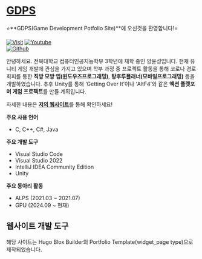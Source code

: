 # [GDPS](https://github.com/Yunseong-Yang/Yunseong-Yang.github.io)

⭐**GDPS(Game Development Potfolio Site)**에 오신것을 환영합니다!⭐

[![Visit](https://img.shields.io/badge/-Get%20started-ff4655?style=for-the-badge)](https://yunseong-yang.github.io/)
[![Youtube](https://img.shields.io/youtube/channel/views/UClmxkiEutOom-Xuv8NbBQcQ)](https://www.youtube.com/@%EC%96%91%EC%9C%A4%EC%84%B1-k2j)  
[![Github](https://img.shields.io/github/contributors/Yunseong-Yang/Yunseong-Yang.github.io
)](https://github.com/Yunseong-Yang)

안녕하세요. 전북대학교 컴퓨터인공지능학부 3학년에 재학 중인 양윤성입니다. 현재 유니티 게임 개발에 관심을 가지고 있으며 학부 과정 중 프로젝트 활동을 통해 코로나 경로 회피를 통한 **직방 모방 앱(윈도우즈프로그래밍)**, **탕후루플래너(모바일프로그래밍)** 등을 개발하였습니다. 추후 Unity를 통해 ‘Getting Over It’이나 ‘AltF4’와 같은 **액션 플랫포머 게임 프로젝트**를 만들 계획입니다.

자세한 내용은 [**저의 웹사이트**](https://yunseong-yang.github.io/)를 통해 확인하세요!

**주요 사용 언어**
- C, C++, C#, Java

**주요 개발 도구**
- Visual Studio Code
- Visual Studio 2022
- IntelliJ IDEA Community Edition
- Unity

**주요 동아리 활동**
- ALPS (2021.03 ~ 2021.07)
- GPU (2024.09 ~ 현재)

## 웹사이트 개발 도구

해당 사이트는 Hugo Blox Builder의 Portfolio Template(widget_page type)으로 제작되었습니다.

